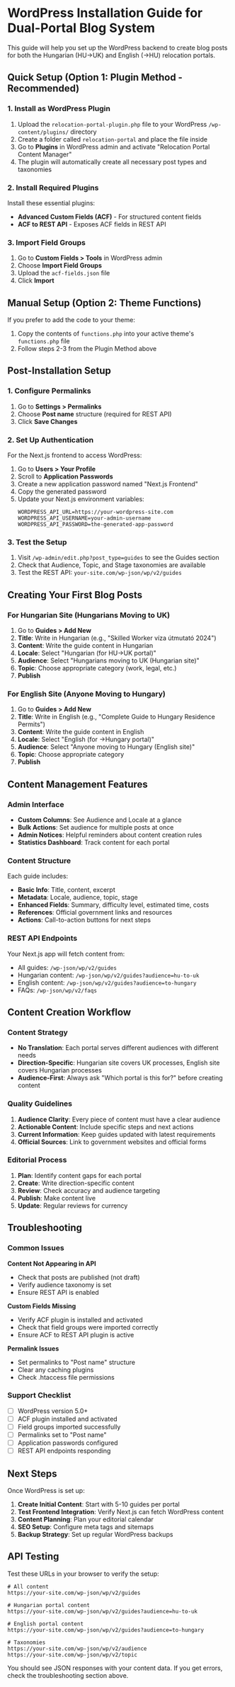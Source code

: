 # WordPress Installation Guide for Dual-Portal Blog System

This guide will help you set up the WordPress backend to create blog posts for both the Hungarian (HU→UK) and English (→HU) relocation portals.

## Quick Setup (Option 1: Plugin Method - Recommended)

### 1. Install as WordPress Plugin
1. Upload the `relocation-portal-plugin.php` file to your WordPress `/wp-content/plugins/` directory
2. Create a folder called `relocation-portal` and place the file inside
3. Go to **Plugins** in WordPress admin and activate "Relocation Portal Content Manager"
4. The plugin will automatically create all necessary post types and taxonomies

### 2. Install Required Plugins
Install these essential plugins:
- **Advanced Custom Fields (ACF)** - For structured content fields
- **ACF to REST API** - Exposes ACF fields in REST API

### 3. Import Field Groups
1. Go to **Custom Fields > Tools** in WordPress admin
2. Choose **Import Field Groups**
3. Upload the `acf-fields.json` file
4. Click **Import**

## Manual Setup (Option 2: Theme Functions)

If you prefer to add the code to your theme:

1. Copy the contents of `functions.php` into your active theme's `functions.php` file
2. Follow steps 2-3 from the Plugin Method above

## Post-Installation Setup

### 1. Configure Permalinks
1. Go to **Settings > Permalinks**
2. Choose **Post name** structure (required for REST API)
3. Click **Save Changes**

### 2. Set Up Authentication
For the Next.js frontend to access WordPress:

1. Go to **Users > Your Profile**
2. Scroll to **Application Passwords**
3. Create a new application password named "Next.js Frontend"
4. Copy the generated password
5. Update your Next.js environment variables:
   ```
   WORDPRESS_API_URL=https://your-wordpress-site.com
   WORDPRESS_API_USERNAME=your-admin-username
   WORDPRESS_API_PASSWORD=the-generated-app-password
   ```

### 3. Test the Setup
1. Visit `/wp-admin/edit.php?post_type=guides` to see the Guides section
2. Check that Audience, Topic, and Stage taxonomies are available
3. Test the REST API: `your-site.com/wp-json/wp/v2/guides`

## Creating Your First Blog Posts

### For Hungarian Site (Hungarians Moving to UK)
1. Go to **Guides > Add New**
2. **Title**: Write in Hungarian (e.g., "Skilled Worker víza útmutató 2024")
3. **Content**: Write the guide content in Hungarian
4. **Locale**: Select "Hungarian (for HU→UK portal)"
5. **Audience**: Select "Hungarians moving to UK (Hungarian site)"
6. **Topic**: Choose appropriate category (work, legal, etc.)
7. **Publish**

### For English Site (Anyone Moving to Hungary)
1. Go to **Guides > Add New**
2. **Title**: Write in English (e.g., "Complete Guide to Hungary Residence Permits")
3. **Content**: Write the guide content in English
4. **Locale**: Select "English (for →Hungary portal)"
5. **Audience**: Select "Anyone moving to Hungary (English site)"
6. **Topic**: Choose appropriate category
7. **Publish**

## Content Management Features

### Admin Interface
- **Custom Columns**: See Audience and Locale at a glance
- **Bulk Actions**: Set audience for multiple posts at once
- **Admin Notices**: Helpful reminders about content creation rules
- **Statistics Dashboard**: Track content for each portal

### Content Structure
Each guide includes:
- **Basic Info**: Title, content, excerpt
- **Metadata**: Locale, audience, topic, stage
- **Enhanced Fields**: Summary, difficulty level, estimated time, costs
- **References**: Official government links and resources
- **Actions**: Call-to-action buttons for next steps

### REST API Endpoints
Your Next.js app will fetch content from:
- All guides: `/wp-json/wp/v2/guides`
- Hungarian content: `/wp-json/wp/v2/guides?audience=hu-to-uk`
- English content: `/wp-json/wp/v2/guides?audience=to-hungary`
- FAQs: `/wp-json/wp/v2/faqs`

## Content Creation Workflow

### Content Strategy
- **No Translation**: Each portal serves different audiences with different needs
- **Direction-Specific**: Hungarian site covers UK processes, English site covers Hungarian processes
- **Audience-First**: Always ask "Which portal is this for?" before creating content

### Quality Guidelines
1. **Audience Clarity**: Every piece of content must have a clear audience
2. **Actionable Content**: Include specific steps and next actions
3. **Current Information**: Keep guides updated with latest requirements
4. **Official Sources**: Link to government websites and official forms

### Editorial Process
1. **Plan**: Identify content gaps for each portal
2. **Create**: Write direction-specific content
3. **Review**: Check accuracy and audience targeting
4. **Publish**: Make content live
5. **Update**: Regular reviews for currency

## Troubleshooting

### Common Issues

**Content Not Appearing in API**
- Check that posts are published (not draft)
- Verify audience taxonomy is set
- Ensure REST API is enabled

**Custom Fields Missing**
- Verify ACF plugin is installed and activated
- Check that field groups were imported correctly
- Ensure ACF to REST API plugin is active

**Permalink Issues**
- Set permalinks to "Post name" structure
- Clear any caching plugins
- Check .htaccess file permissions

### Support Checklist
- [ ] WordPress version 5.0+
- [ ] ACF plugin installed and activated
- [ ] Field groups imported successfully
- [ ] Permalinks set to "Post name"
- [ ] Application passwords configured
- [ ] REST API endpoints responding

## Next Steps

Once WordPress is set up:

1. **Create Initial Content**: Start with 5-10 guides per portal
2. **Test Frontend Integration**: Verify Next.js can fetch WordPress content
3. **Content Planning**: Plan your editorial calendar
4. **SEO Setup**: Configure meta tags and sitemaps
5. **Backup Strategy**: Set up regular WordPress backups

## API Testing

Test these URLs in your browser to verify the setup:

```
# All content
https://your-site.com/wp-json/wp/v2/guides

# Hungarian portal content
https://your-site.com/wp-json/wp/v2/guides?audience=hu-to-uk

# English portal content  
https://your-site.com/wp-json/wp/v2/guides?audience=to-hungary

# Taxonomies
https://your-site.com/wp-json/wp/v2/audience
https://your-site.com/wp-json/wp/v2/topic
```

You should see JSON responses with your content data. If you get errors, check the troubleshooting section above.